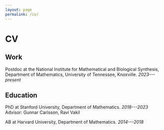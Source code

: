 ```yaml
---
layout: page
permalink: /cv/
---
```

# CV

## Work

Postdoc at the National Institute for Mathematical and Biological Synthesis, Department of Mathematics, University of Tennessee, Knoxville. *2023---present*

## Education
PhD at Stanford University, Department of Mathematics. *2018---2023*
Advisor: Gunnar Carlsson, Ravi Vakil

AB at Harvard University, Department of Mathematics. *2014---2018*
